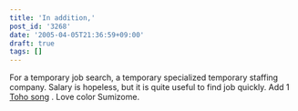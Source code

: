 ```yaml
---
title: 'In addition,'
post_id: '3268'
date: '2005-04-05T21:36:59+09:00'
draft: true
tags: []
---
```


For a temporary job search, a temporary specialized temporary staffing company. Salary is hopeless, but it is quite useful to find job quickly. Add 1 [Toho song](/3267) . Love color Sumizome.
